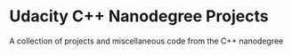 # Udacity C++ Nanodegree Projects
A collection of projects and miscellaneous code from the C++ nanodegree
